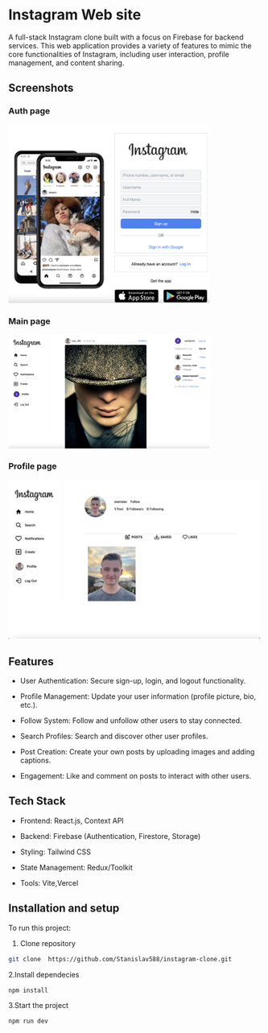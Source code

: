 # Instagram Web site

A full-stack Instagram clone built with a focus on Firebase for backend services. This web application provides a variety of features to mimic the core functionalities of Instagram, including user interaction, profile management, and content sharing.

## Screenshots
<div class="flex">
<h3>Auth page</h3>
<img src="https://github.com/Stanislav588/instagram-clone/blob/main/auth-page.png" width="400" />
  <h3>Main page</h3>
<img src="https://github.com/Stanislav588/instagram-clone/blob/main/main-page.png" width="400" />
</div>
  
  <h3>Profile page</h3>
<img src="https://github.com/Stanislav588/instagram-clone/blob/main/profile-page.png" width="500" />
  

## Features

- User Authentication: Secure sign-up, login, and logout functionality.

- Profile Management: Update your user information (profile picture, bio, etc.).

- Follow System: Follow and unfollow other users to stay connected.

- Search Profiles: Search and discover other user profiles.

- Post Creation: Create your own posts by uploading images and adding captions.

- Engagement: Like and comment on posts to interact with other users.

## Tech Stack

- Frontend: React.js, Context API

- Backend: Firebase (Authentication, Firestore, Storage)

- Styling: Tailwind CSS

- State Management: Redux/Toolkit

- Tools: Vite,Vercel

## Installation and setup

To run this project:

1. Clone repository

```bash
git clone  https://github.com/Stanislav588/instagram-clone.git

```

2.Install dependecies

```
npm install
```

3.Start the project

```
npm run dev
```

